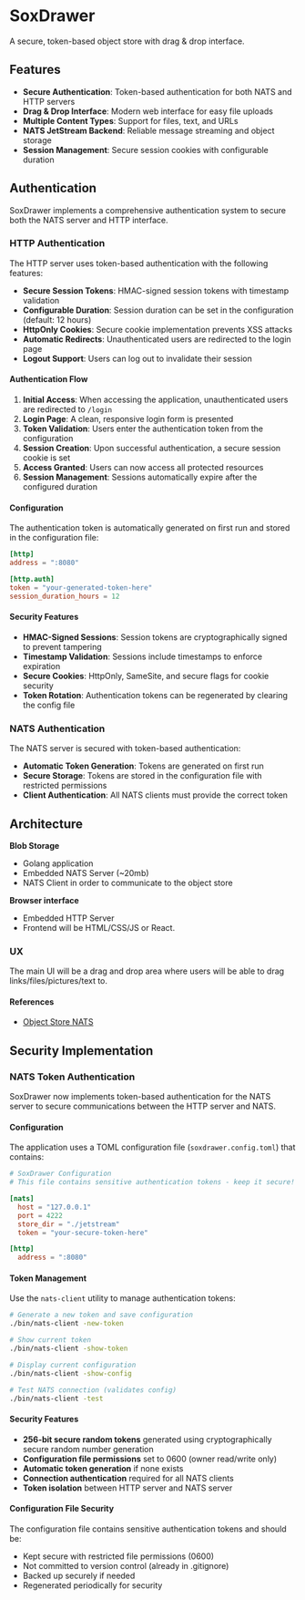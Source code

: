 # SoxDrawer

A secure, token-based object store with drag & drop interface.

## Features

- **Secure Authentication**: Token-based authentication for both NATS and HTTP servers
- **Drag & Drop Interface**: Modern web interface for easy file uploads
- **Multiple Content Types**: Support for files, text, and URLs
- **NATS JetStream Backend**: Reliable message streaming and object storage
- **Session Management**: Secure session cookies with configurable duration

## Authentication

SoxDrawer implements a comprehensive authentication system to secure both the NATS server and HTTP interface.

### HTTP Authentication

The HTTP server uses token-based authentication with the following features:

- **Secure Session Tokens**: HMAC-signed session tokens with timestamp validation
- **Configurable Duration**: Session duration can be set in the configuration (default: 12 hours)
- **HttpOnly Cookies**: Secure cookie implementation prevents XSS attacks
- **Automatic Redirects**: Unauthenticated users are redirected to the login page
- **Logout Support**: Users can log out to invalidate their session

#### Authentication Flow

1. **Initial Access**: When accessing the application, unauthenticated users are redirected to `/login`
2. **Login Page**: A clean, responsive login form is presented
3. **Token Validation**: Users enter the authentication token from the configuration
4. **Session Creation**: Upon successful authentication, a secure session cookie is set
5. **Access Granted**: Users can now access all protected resources
6. **Session Management**: Sessions automatically expire after the configured duration

#### Configuration

The authentication token is automatically generated on first run and stored in the configuration file:

```toml
[http]
address = ":8080"

[http.auth]
token = "your-generated-token-here"
session_duration_hours = 12
```

#### Security Features

- **HMAC-Signed Sessions**: Session tokens are cryptographically signed to prevent tampering
- **Timestamp Validation**: Sessions include timestamps to enforce expiration
- **Secure Cookies**: HttpOnly, SameSite, and secure flags for cookie security
- **Token Rotation**: Authentication tokens can be regenerated by clearing the config file

### NATS Authentication

The NATS server is secured with token-based authentication:

- **Automatic Token Generation**: Tokens are generated on first run
- **Secure Storage**: Tokens are stored in the configuration file with restricted permissions
- **Client Authentication**: All NATS clients must provide the correct token

## Architecture

**Blob Storage**
- Golang application
- Embedded NATS Server (~20mb)
- NATS Client in order to communicate to the object store

**Browser interface**
- Embedded HTTP Server
- Frontend will be HTML/CSS/JS or React.

### UX

The main UI will be a drag and drop area where users will be able to drag links/files/pictures/text to.

#### References

- [Object Store NATS](https://docs.nats.io/nats-concepts/jetstream/obj_store)

## Security Implementation

### NATS Token Authentication

SoxDrawer now implements token-based authentication for the NATS server to secure communications between the HTTP server and NATS.

#### Configuration

The application uses a TOML configuration file (`soxdrawer.config.toml`) that contains:

```toml
# SoxDrawer Configuration
# This file contains sensitive authentication tokens - keep it secure!

[nats]
  host = "127.0.0.1"
  port = 4222
  store_dir = "./jetstream"
  token = "your-secure-token-here"

[http]
  address = ":8080"
```

#### Token Management

Use the `nats-client` utility to manage authentication tokens:

```bash
# Generate a new token and save configuration
./bin/nats-client -new-token

# Show current token
./bin/nats-client -show-token

# Display current configuration
./bin/nats-client -show-config

# Test NATS connection (validates config)
./bin/nats-client -test
```

#### Security Features

- **256-bit secure random tokens** generated using cryptographically secure random number generation
- **Configuration file permissions** set to 0600 (owner read/write only)
- **Automatic token generation** if none exists
- **Connection authentication** required for all NATS clients
- **Token isolation** between HTTP server and NATS server

#### Configuration File Security

The configuration file contains sensitive authentication tokens and should be:
- Kept secure with restricted file permissions (0600)
- Not committed to version control (already in .gitignore)
- Backed up securely if needed
- Regenerated periodically for security
